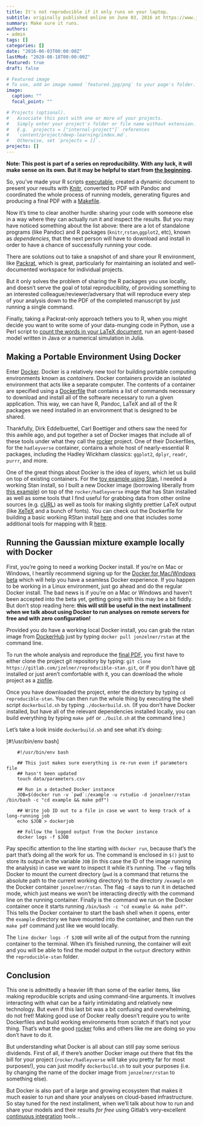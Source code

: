 ```yaml
---
title: It's not reproducible if it only runs on your laptop.
subtitle: originally published online on June 03, 2016 at https://www.jonzelner.net/
summary: Make sure it runs.
authors:
- admin
tags: []
categories: []
date: "2016-06-03T00:00:00Z"
lastMod: "2020-08-18T00:00:00Z"
featured: true
draft: false

# Featured image
# To use, add an image named `featured.jpg/png` to your page's folder. 
image:
  caption: ""
  focal_point: ""

# Projects (optional).
#   Associate this post with one or more of your projects.
#   Simply enter your project's folder or file name without extension.
#   E.g. `projects = ["internal-project"]` references 
#   `content/project/deep-learning/index.md`.
#   Otherwise, set `projects = []`.
projects: []
---
```

**Note: This post is part of a series on reproducibility. With any luck, it will make sense on its own. But it may be helpful to start from [the beginning](https://www.jonzelner.net/statistics/make/docker/reproducibility/2016/05/31/reproducibility-pt-1/).**

So, you’ve made your R scripts [executable](https://www.jonzelner.net/statistics/make/docker/reproducibility/2016/05/31/script-is-a-program/), created a dynamic document to present your results with [Knitr](https://www.jonzelner.net/knitr/r/reproducibility/2016/06/02/knitr/), converted to PDF with Pandoc and coordinated the whole process of running models, generating figures and producing a final PDF with a [Makefile](https://www.jonzelner.net/statistics/make/reproducibility/2016/06/01/makefiles/).

Now it’s time to clear another hurdle: sharing your code with someone else in a way where they can actually run it and inspect the results. But you may have noticed something about the list above: there are a lot of standalone programs (like Pandoc) and R packages (`knitr`,`rstan`,`ggplot2`, etc), known as *dependencies*, that the next person will have to download and install in order to have a chance of successfully running your code.

There are solutions out to take a snapshot of and share your R environment, like [Packrat](https://rstudio.github.io/packrat/), which is great, particularly for maintaining an isolated and well-documented workspace for individual projects.

But it only solves the problem of sharing the R packages you use locally, and doesn’t serve the goal of total reproducibility, of providing something to an interested colleague/reviewer/adversary that will reproduce every step of your analysis down to the PDF of the completed manuscript by just running a single command.

Finally, taking a Packrat-only approach tethers you to R, when you might decide you want to write some of your data-munging code in Python, use a Perl script to [count the words in your LaTeX document](http://app.uio.no/ifi/texcount/), run an agent-based model written in Java or a numerical simulation in Julia.

## Making a Portable Environment Using Docker
Enter [Docker](https://www.docker.com/). Docker is a relatively new tool for building portable computing environments known as *containers*. Docker containers provide an isolated environment that acts like a separate computer. The contents of a container are specified using a [Dockerfile](https://docs.docker.com/engine/reference/builder/) that contains a list of commands necessary to download and install all of the software necessary to run a given application. This way, we can have R, Pandoc, LaTeX and all of the R packages we need installed in an environment that is designed to be shared.

Thankfully, Dirk Eddelbuettel, Carl Boettiger and others saw the need for this awhile ago, and put together a set of Docker images that include all of these tools under what they call the [rocker](https://github.com/rocker-org/rocker) project. One of their Dockerfiles, for the `hadleyverse` container, contains a whole host of nearly-essential R packages, including the Hadley Wickham classics: `ggplot2`, `dplyr`, `readr`, `purrr`, and more.

One of the great things about Docker is the idea of *layers*, which let us build on top of existing containers. For the [toy example using Stan](https://gitlab.com/jzelner/reproducible-stan), I needed a working Stan install, so I built a new Docker image (borrowing liberally from [this example](https://github.com/jrnold/docker-stan)) on top of the `rocker/hadleyverse` image that has Stan installed as well as some tools that I find useful for grabbing data from other online sources (e.g. [cURL](https://en.wikipedia.org/wiki/CURL)) as well as tools for making slightly prettier LaTeX output (like [XeTeX](https://en.wikipedia.org/wiki/XeTeX) and a bunch of fonts). You can check out the Dockerfile for building a basic working RStan install [here](https://github.com/jzelner/docker-rstan/blob/master/rstan/Dockerfile) and one that includes some additional tools for mapping with R [here](https://github.com/jzelner/docker-rstan/blob/master/rstan-geo/Dockerfile).

## Running the Gaussian mixture example locally with Docker
First, you’re going to need a working Docker install. If you’re on Mac or Windows, I heartily recommend signing up for the [Docker for Mac/Windows beta](https://blog.docker.com/2016/03/docker-for-mac-windows-beta/) which will help you have a seamless Docker experience. If you happen to be working in a Linux environment, just go ahead and do the regular Docker install. The bad news is if you’re on a Mac or Windows and haven’t been accepted into the beta yet, getting going with this may be a bit fiddly. But don’t stop reading here: **this will still be useful in the next installment when we talk about using Docker to run analyses on remote servers for free and with zero configuration!**

Provided you do have a working local Docker install, you can grab the rstan image from [DockerHub](http://hub.docker.com/) just by typing `docker pull jonzelner/rstan` at the command line.

To run the whole analysis and reproduce the [final PDF](https://dl.dropboxusercontent.com/s/e99l7q4c3toderd/mixture_model_output.pdf), you first have to either clone the project git repository by typing: `git clone https://gitlab.com/jzelner/reproducible-stan.git`, or if you don’t have [git](https://en.wikipedia.org/wiki/Git_(software)) installed or just aren’t comfortable with it, you can download the whole project as a [zipfile](https://gitlab.com/jzelner/reproducible-stan/repository/archive.zip?ref=master).

Once you have downloaded the project, enter the directory by typing `cd reproducible-stan`. You can then run the whole thing by executing the shell script `dockerbuild.sh` by typing `./dockerbuild.sh`. (If you don’t have Docker installed, but have all of the relevant dependencies installed locally, you can build everything by typing `make pdf` or `./build.sh` at the command line.)

Let’s take a look inside `dockerbuild.sh` and see what it’s doing:

[#!/usr/bin/env bash]

        #!/usr/bin/env bash

        ## This just makes sure everything is re-run even if parameters file
        ## hasn't been updated
        touch data/parameters.csv

        ## Run in a detached Docker instance
        JOB=$(docker run -v `pwd`:/example -u rstudio -d jonzelner/rstan /bin/bash -c "cd example && make pdf")

        ## Write job ID out to a file in case we want to keep track of a long-running job
        echo $JOB > dockerjob

        ## Follow the logged output from the Docker instance
        docker logs -f $JOB

Pay specific attention to the line starting with `docker run`, because that’s the part that’s doing all the work for us. The command is enclosed in `$()` just to store its output in the variable `JOB` (in this case the ID of the image running the analysis) in case we want to inspect it while it’s running. The `-v` flag tells Docker to mount the current directory (`pwd` is a command that returns the absolute path to the current working directory) to the directory `/example` on the Docker container `jonzelner/rstan`. The flag `-d` says to run it in detached mode, which just means we won’t be interacting directly with the command line on the running container. Finally is the command we run on the Docker container once it starts running `/bin/bash -c "cd example && make pdf"`. This tells the Docker container to start the bash shell when it opens, enter the `example` directory we have mounted into the container, and then run the `make pdf` command just like we would locally.

The `line docker logs -f $JOB` will write all of the output from the running container to the terminal. When it’s finished running, the container will exit and you will be able to find the model output in the `output` directory within the `reproducible-stan` folder.

## Conclusion
This one is admittedly a heavier lift than some of the earlier items, like making reproducible scripts and using command-line arguments. It involves interacting with what can be a fairly intimidating and relatively new technology. But even if this last bit was a bit confusing and overwhelming, do not fret! Making good use of Docker really doesn’t require you to write Dockerfiles and build working environments from scratch if that’s not your thing. That’s what the good [rocker](https://github.com/rocker-org/rocker) folks and others like me are doing so you don’t have to do it.

But understanding what Docker is all about can still pay some serious dividends. First of all, if there’s another Docker image out there that fits the bill for your project (`rocker/hadleyverse` will take you pretty far for most purposes!), you can just modify `dockerbuild.sh` to suit your purposes (i.e. by changing the name of the docker image from `jonzelner/rstan` to something else).

But Docker is also part of a large and growing ecosystem that makes it much easier to run and share your analyses on cloud-based infrastructure. So stay tuned for the next installment, when we’ll talk about how to run and share your models and their results *for free* using Gitlab’s very-excellent [continuous integration](https://about.gitlab.com/gitlab-ci/) tools…